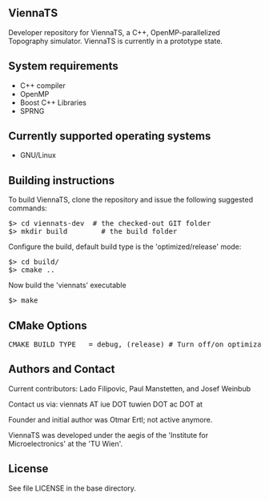 ViennaTS
--------------------------

Developer repository for ViennaTS, a C++, OpenMP-parallelized Topography simulator.
ViennaTS is currently in a prototype state.

System requirements
--------------------------

* C++ compiler
* OpenMP
* Boost C++ Libraries
* SPRNG 

Currently supported operating systems
--------------------------
* GNU/Linux

Building instructions
--------------------------

To build ViennaTS, clone the repository and issue the following suggested commands:

<pre>
$> cd viennats-dev  # the checked-out GIT folder
$> mkdir build        # the build folder
</pre>

Configure the build, default build type is the 'optimized/release' mode:
<pre>
$> cd build/
$> cmake ..
</pre>

Now build the 'viennats' executable 
<pre>
$> make 
</pre>

CMake Options
--------------------------

<pre>
CMAKE_BUILD_TYPE   = debug, (release) # Turn off/on optimizations (default: release, i.e., optimized mode)
</pre>

Authors and Contact
------------------------

Current contributors: Lado Filipovic, Paul Manstetten, and Josef Weinbub

Contact us via: viennats AT iue DOT tuwien DOT ac DOT at

Founder and initial author was Otmar Ertl; not active anymore.

ViennaTS was developed under the aegis of the 'Institute for Microelectronics' at the 'TU Wien'.


License
--------------------------
See file LICENSE in the base directory.

